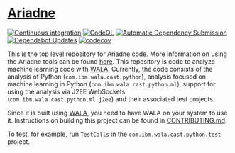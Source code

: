 # [Ariadne](https://wala.github.io/ariadne/)

[![Continuous integration](https://github.com/ponder-lab/ML/actions/workflows/continuous-integration.yml/badge.svg)](https://github.com/ponder-lab/ML/actions/workflows/continuous-integration.yml) [![CodeQL](https://github.com/ponder-lab/ML/actions/workflows/github-code-scanning/codeql/badge.svg)](https://github.com/ponder-lab/ML/actions/workflows/github-code-scanning/codeql) [![Automatic Dependency Submission](https://github.com/ponder-lab/ML/actions/workflows/dependency-graph/auto-submission/badge.svg)](https://github.com/ponder-lab/ML/actions/workflows/dependency-graph/auto-submission) [![Dependabot Updates](https://github.com/ponder-lab/ML/actions/workflows/dependabot/dependabot-updates/badge.svg)](https://github.com/ponder-lab/ML/actions/workflows/dependabot/dependabot-updates) [![codecov](https://codecov.io/gh/ponder-lab/ML/graph/badge.svg)](https://codecov.io/gh/ponder-lab/ML)

This is the top level repository for Ariadne code. More information on using the Ariadne tools can be found [here](https://wala.github.io/ariadne/). This repository is code to analyze machine learning code with [WALA]. Currently, the code consists of the analysis of Python (`com.ibm.wala.cast.python`), analysis focused on machine learning in Python (`com.ibm.wala.cast.python.ml`), support for using the analysis via J2EE WebSockets (`com.ibm.wala.cast.python.ml.j2ee`) and their associated test projects.

Since it is built using [WALA], you need to have WALA on your system to use it. Instructions on building this project can be found in [CONTRIBUTING.md].

To test, for example, run `TestCalls` in the `com.ibm.wala.cast.python.test` project.

[WALA]: https://github.com/wala/WALA
[CONTRIBUTING.md]: CONTRIBUTING.md#building
